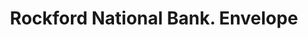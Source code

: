 ---
doi: 10.7916/D80P2B18
date_other: '1897'
date_other_textual: '1897'
form: printed ephemera
genre:
- Envelopes
name:
- Rockford National Bank
object_in_context_url: https://biggert.cul.columbia.edu/items/view/ave_biggert_00276
subject_hierarchical_geographic:
- Rockford, Illinois, United States
subject_name:
- Rockford National Bank
title: Rockford National Bank. Envelope
sort_title: Rockford National Bank. Envelope
call_number: ave_biggert_00276
coordinates:
- 42.25944444444445,-89.06444444444445
pid: ave_biggert_00276
identifiers: ave_biggert_00276
thumbnail: https://derivativo-3.library.columbia.edu/iiif/2/ldpd:344218/full/!256,256/0/native.jpg
permalink: "/items/ave_biggert_00276/"
layout: iiif-image-page
---